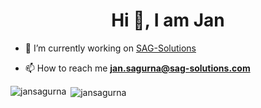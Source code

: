 <h1 align="center">Hi 👋, I am Jan</h1>

- 🔭 I’m currently working on [SAG-Solutions](www.sag-solutions.com)

- 📫 How to reach me **jan.sagurna@sag-solutions.com**


<p><img align="left" src="https://github-readme-stats.vercel.app/api/top-langs?username=jansagurna&show_icons=true&count_private=true&locale=en&layout=compact" alt="jansagurna" /></p>

<p>&nbsp;<img align="center" src="https://github-readme-stats.vercel.app/api?username=jansagurna&show_icons=true&count_private=true&locale=en" alt="jansagurna" /></p>
